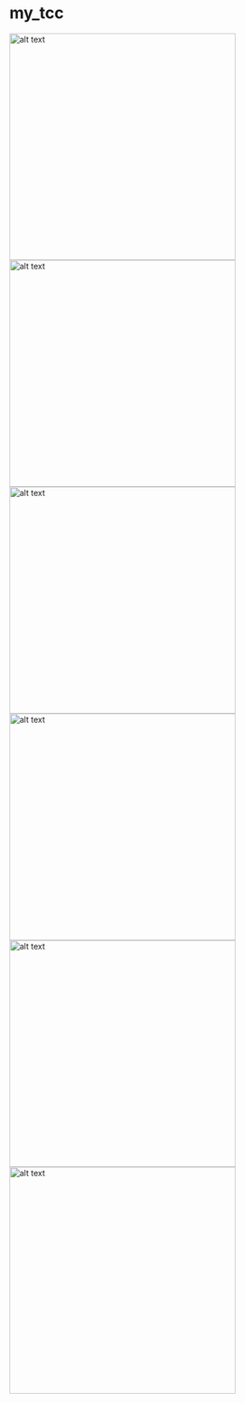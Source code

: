 # my_tcc

<img src="https://github.com/BSFernando/my_tcc/blob/master/img/tsm_centroide_pontos_6mapas.png" alt="alt text" width="400px">
<img src="https://github.com/BSFernando/my_tcc/blob/master/img/anomalia_pontos_centroide_6mapas.png" alt="alt text" width="400px">
<img src="https://github.com/BSFernando/my_tcc/blob/master/img/hovmoller.png" alt="alt text" width="400px">
<img src="https://github.com/BSFernando/my_tcc/blob/master/img/3_plots.png" alt="alt text" width="400px">
<img src="https://github.com/BSFernando/my_tcc/blob/master/img/anom_amo.png" alt="alt text" width="400px">
<img src="https://github.com/BSFernando/my_tcc/blob/master/img/anom_nao.png" alt="alt text" width="400px">



